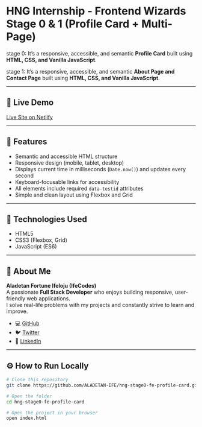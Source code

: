 # HNG Internship - Frontend Wizards Stage 0 & 1 (Profile Card + Multi-Page)

<!-- This is my submission for the **HNG Internship Stage 0 (Frontend Wizards)** task.   -->
stage 0: It’s a responsive, accessible, and semantic **Profile Card** built using **HTML, CSS, and Vanilla JavaScript**.

stage 1: It’s a responsive, accessible, and semantic **About Page and Contact Page** built using **HTML, CSS, and Vanilla JavaScript**.

---

## 🚀 Live Demo
[Live Site on Netlify](profile-card-hng-0.netlify.app)

---

## 🧩 Features
- Semantic and accessible HTML structure  
- Responsive design (mobile, tablet, desktop)  
- Displays current time in milliseconds (`Date.now()`) and updates every second
- Keyboard-focusable links for accessibility  
- All elements include required `data-testid` attributes  
- Simple and clean layout using Flexbox and Grid

---

## 🧠 Technologies Used
- HTML5  
- CSS3 (Flexbox, Grid)  
- JavaScript (ES6)

---

## 👤 About Me
**Aladetan Fortune Ifeloju (IfeCodes)**  
A passionate **Full Stack Developer** who enjoys building responsive, user-friendly web applications.  
I solve real-life problems with my projects and constantly strive to learn and improve.  

- 💻 [GitHub](https://github.com/ALADETAN-IFE)  
- 🐦 [Twitter](https://x.com/ifeCodes_)  
- 💼 [LinkedIn](https://www.linkedin.com/in/fortune-ife-aladetan-458ab136a?utm_source=share&utm_campaign=share_via&utm_content=profile&utm_medium=android_app)

---

## ⚙️ How to Run Locally
```bash
# Clone this repository
git clone https://github.com/ALADETAN-IFE/hng-stage0-fe-profile-card.git

# Open the folder
cd hng-stage0-fe-profile-card

# Open the project in your browser
open index.html
